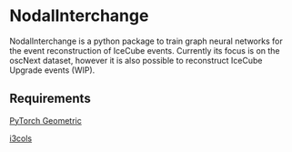 # NodalInterchange

NodalInterchange is a python package to train graph neural networks for the event reconstruction of IceCube events. Currently its focus is on the oscNext dataset, however it is also possible to reconstruct IceCube Upgrade events (WIP). 

## Requirements
[PyTorch Geometric](https://pytorch-geometric.readthedocs.io/en/latest/)

[i3cols](https://github.com/jllanfranchi/i3cols)

